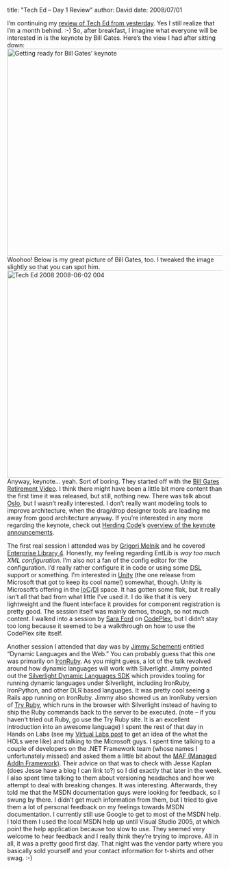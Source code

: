 
title: "Tech Ed &ndash; Day 1 Review"
author: David
date: 2008/07/01

I’m continuing my [review of Tech Ed from yesterday](http://www.mohundro.com/blog/2008/07/01/TechEdPreconferenceOverview.aspx). Yes I still realize that I’m a month behind. :-) 
So, after breakfast, I imagine what everyone will be interested in is the keynote by Bill Gates. Here’s the view I had after sitting down: 
[<img title="Getting ready for Bill Gates' keynote" style="border-top-width: 0px; border-left-width: 0px; border-bottom-width: 0px; border-right-width: 0px" height="483" alt="Getting ready for Bill Gates' keynote" src="http://www.mohundro.com/blog/content/binary/WindowsLiveWriter/TechEdDay1Review_8272/Tech%20Ed%202008%202008-06-02%20002_thumb.jpg" width="644" border="0">](http://www.mohundro.com/blog/content/binary/WindowsLiveWriter/TechEdDay1Review_8272/Tech%20Ed%202008%202008-06-02%20002.jpg)  
Woohoo! Below is my great picture of Bill Gates, too. I tweaked the image slightly so that you can spot him. 
[<img title="Tech Ed 2008 2008-06-02 004" style="border-top-width: 0px; border-left-width: 0px; border-bottom-width: 0px; border-right-width: 0px" height="483" alt="Tech Ed 2008 2008-06-02 004" src="http://www.mohundro.com/blog/content/binary/WindowsLiveWriter/TechEdDay1Review_8272/Tech%20Ed%202008%202008-06-02%20004_thumb.jpg" width="644" border="0">](http://www.mohundro.com/blog/content/binary/WindowsLiveWriter/TechEdDay1Review_8272/Tech%20Ed%202008%202008-06-02%20004_2.jpg)  
Anyway, keynote… yeah. Sort of boring. They started off with the <a href="http://www.google.com/search?source=ig&hl=en&rlz=&=&q=bill%20gates%20retirement%20video">Bill Gates Retirement Video</a>. I think there might have been a little bit more content than the first time it was released, but still, nothing new. There was talk about [Oslo](http://www.microsoft.com/soa/products/oslo.aspx), but I wasn’t really interested. I don’t really want modeling tools to improve architecture, when the drag/drop designer tools are leading me away from good architecture anyway. If you’re interested in any more regarding the keynote, check out [Herding Code](http://herdingcode.com/)’s [overview of the keynote announcements](http://herdingcode.com/?p=15). 
 
The first real session I attended was by [Grigori Melnik](http://blogs.msdn.com/agile/default.aspx) and he covered [Enterprise Library 4](http://www.codeplex.com/entlib). Honestly, my feeling regarding EntLib is <em>way too much XML configuration</em>. I’m also not a fan of the config editor for the configuration. I’d really rather configure it in code or using some <acronym title="Domain Specific Language">DSL</acronym> support or something. I’m interested in [Unity](http://codeplex.com/unity) (the one release from Microsoft that got to keep its cool name!) somewhat, though. Unity is Microsoft’s offering in the <acronym title="Inversion of Control">IoC</acronym>/<acronym title="Dependency Injection">DI</acronym> space. It has gotten some flak, but it really isn’t all that bad from what little I’ve used it. I do like that it is very lightweight and the fluent interface it provides for component registration is pretty good. The session itself was mainly demos, though, so not much content. 
I walked into a session by [Sara Ford](http://blogs.msdn.com/saraford/) on [CodePlex](http://www.codeplex.com/), but I didn’t stay too long because it seemed to be a walkthrough on how to use the CodePlex site itself. 
 
 
 
Another session I attended that day was by [Jimmy Schementi](http://blog.jimmy.schementi.com/) entitled “Dynamic Languages and the Web.” You can probably guess that this one was primarily on [IronRuby](http://www.ironruby.net/). As you might guess, a lot of the talk revolved around how dynamic languages will work with Silverlight. Jimmy pointed out the [Silverlight Dynamic Languages SDK](http://www.codeplex.com/sdlsdk/) which provides tooling for running dynamic languages under Silverlight, including IronRuby, IronPython, and other DLR based languages. It was pretty cool seeing a Rails app running on IronRuby. Jimmy also showed us an IronRuby version of [Try Ruby](http://tryruby.hobix.com/), which runs in the browser with Silverlight instead of having to ship the Ruby commands back to the server to be executed. (note – if you haven’t tried out Ruby, go use the Try Ruby site. It is an excellent introduction into an awesome language) 
I spent the rest of that day in Hands on Labs (see my [Virtual Labs post](http://www.mohundro.com/blog/2008/06/18/HaveYouGuysEverLookedAtMicrosoftVirtualLabs.aspx) to get an idea of the what the HOLs were like) and talking to the Microsoft guys. I spent time talking to a couple of developers on the .NET Framework team (whose names I unfortunately missed) and asked them a little bit about the [MAF (Managed AddIn Framework)](http://blogs.msdn.com/clraddins/). Their advice on that was to check with Jesse Kaplan (does Jesse have a blog I can link to?) so I did exactly that later in the week. I also spent time talking to them about versioning headaches and how we attempt to deal with breaking changes. It was interesting. 
Afterwards, they told me that the MSDN documentation guys were looking for feedback, so I swung by there. I didn’t get much information from them, but I tried to give them a lot of personal feedback on my feelings towards MSDN documentation. I currently still use Google to get to most of the MSDN help. I told them I used the local MSDN help up until Visual Studio 2005, at which point the help application because too slow to use. They seemed very welcome to hear feedback and I really think they’re trying to improve. 
All in all, it was a pretty good first day. That night was the vendor party where you basically sold yourself and your contact information for t-shirts and other swag. :-)
